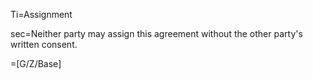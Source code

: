 Ti=Assignment

sec=Neither party may assign this agreement without the other party's written consent.

=[G/Z/Base]
